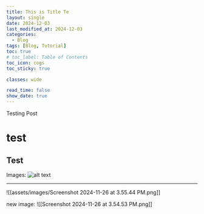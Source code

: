 ```yaml
---
title: This is Title Te
layout: single
date: 2024-12-03
last_modified_at: 2024-12-03
categories:
  - Blog
tags: [Blog, Tutorial]
toc: true
# toc_label: Table of Contents
toc_icon: cogs
toc_sticky: true

classes: wide

read_time: false
show_date: true
---
```


Testing Post

# test
## Test

Images: 
![alt text](<Screenshot 2024-11-26 at 3.55.44 PM.png>)

---
![[assets/images/Screenshot 2024-11-26 at 3.55.44 PM.png]]

new image:
![[Screenshot 2024-11-26 at 3.54.53 PM.png]]